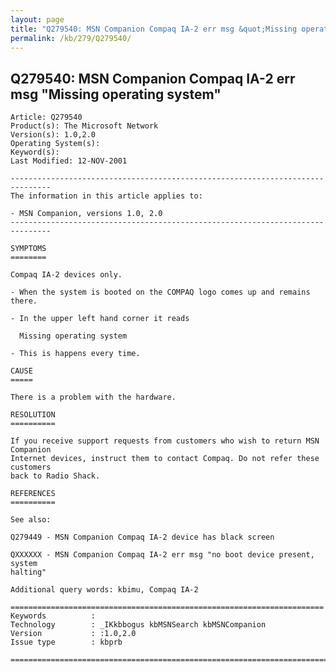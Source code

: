 ```yaml
---
layout: page
title: "Q279540: MSN Companion Compaq IA-2 err msg &quot;Missing operating system&quot;"
permalink: /kb/279/Q279540/
---
```


## Q279540: MSN Companion Compaq IA-2 err msg &quot;Missing operating system&quot;

	Article: Q279540
	Product(s): The Microsoft Network
	Version(s): 1.0,2.0
	Operating System(s): 
	Keyword(s): 
	Last Modified: 12-NOV-2001
	
	-------------------------------------------------------------------------------
	The information in this article applies to:
	
	- MSN Companion, versions 1.0, 2.0 
	-------------------------------------------------------------------------------
	
	SYMPTOMS
	========
	
	Compaq IA-2 devices only.
	
	- When the system is booted on the COMPAQ logo comes up and remains there.
	
	- In the upper left hand corner it reads
	
	  Missing operating system
	
	- This is happens every time.
	
	CAUSE
	=====
	
	There is a problem with the hardware.
	
	RESOLUTION
	==========
	
	If you receive support requests from customers who wish to return MSN Companion
	Internet devices, instruct them to contact Compaq. Do not refer these customers
	back to Radio Shack.
	
	REFERENCES
	==========
	
	See also:
	
	Q279449 - MSN Companion Compaq IA-2 device has black screen
	
	QXXXXXX - MSN Companion Compaq IA-2 err msg "no boot device present, system
	halting"
	
	Additional query words: kbimu, Compaq IA-2
	
	======================================================================
	Keywords          :  
	Technology        : _IKkbbogus kbMSNSearch kbMSNCompanion
	Version           : :1.0,2.0
	Issue type        : kbprb
	
	=============================================================================
	
